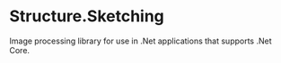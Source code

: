 # Structure.Sketching
Image processing library for use in .Net applications that supports .Net Core.
